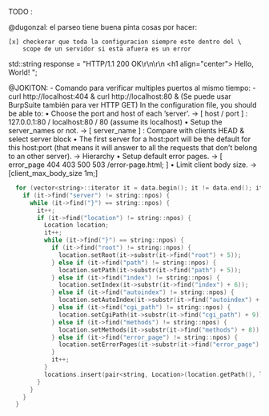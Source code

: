 TODO :

@dugonzal:
    el parseo tiene buena pinta cosas por hacer:

    [x] checkerar que toda la configuracion siempre este dentro del \
        scope de un servidor si esta afuera es un error
  std::string response = "HTTP/1.1 200  OK\r\n\r\n <h1 align=\"center\"> Hello, World! </h1>";

@JOKITON:
    - Comando para verificar multiples puertos al mismo tiempo:
        - curl http://localhost:404 & curl http://localhost:80 &
        (Se puede usar BurpSuite también para ver HTTP GET)
        In the configuration file, you should be able to:
        • Choose the port and host of each ’server’. -> [ host / port ] : 127.0.0.1:80 / localhost:80 / 80 (assume its localhost)
        • Setup the server_names or not. -> [ server_name ] : Compare with clients HEAD & select server block
        • The first server for a host:port will be the default for this host:port (that means it will answer to all the requests that don’t belong to an other server). -> Hierarchy
        • Setup default error pages. -> [ error_page 404 403 500 503 /error-page.html; ]
        • Limit client body size. -> [client_max_body_size 1m;]

```c
  for (vector<string>::iterator it = data.begin(); it != data.end(); it++) {
    if (it->find("server") != string::npos) {
      while (it->find("}") == string::npos) {
        it++;
        if (it->find("location") != string::npos) {
          Location location;
          it++;
          while (it->find("}") == string::npos) {
            if (it->find("root") != string::npos) {
              location.setRoot(it->substr(it->find("root") + 5));
            } else if (it->find("path") != string::npos) {
              location.setPath(it->substr(it->find("path") + 5));
            } else if (it->find("index") != string::npos) {
              location.setIndex(it->substr(it->find("index") + 6));
            } else if (it->find("autoindex") != string::npos) {
              location.setAutoIndex(it->substr(it->find("autoindex") + 10));
            } else if (it->find("cgi_path") != string::npos) {
              location.setCgiPath(it->substr(it->find("cgi_path") + 9));
            } else if (it->find("methods") != string::npos) {
              location.setMethods(it->substr(it->find("methods") + 8));
            } else if (it->find("error_page") != string::npos) {
              location.setErrorPages(it->substr(it->find("error_page") + 11));
            }
            it++;
          }
          locations.insert(pair<string, Location>(location.getPath(), location));
        }
      }
    }
  }

```
